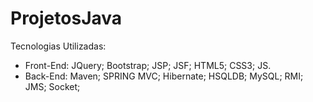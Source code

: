 ProjetosJava
============
Tecnologias Utilizadas:

  - Front-End: JQuery; Bootstrap; JSP; JSF; HTML5; CSS3; JS.
  - Back-End: Maven; SPRING MVC; Hibernate; HSQLDB; MySQL; RMI; JMS; Socket;
